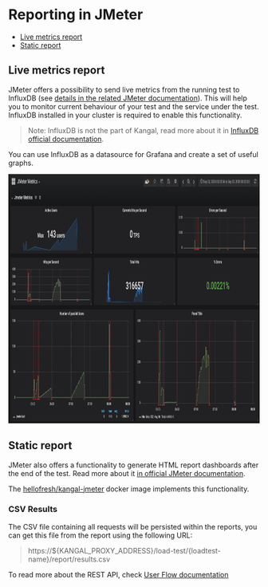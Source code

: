 # Reporting in JMeter
- [Live metrics report](#live-metrics-report)
- [Static report](#static-report)

## Live metrics report
JMeter offers a possibility to send live metrics from the running test to InfluxDB (see [details in the related JMeter documentation](writing-tests.md#metrics-collector)).
This will help you to monitor current behaviour of your test and the service under the test. 
InfluxDB installed in your cluster is required to enable this functionality.
> Note: InfluxDB is not the part of Kangal, read more about it in [InfluxDB official documentation](https://github.com/influxdata/influxdb).

You can use InfluxDB as a datasource for Grafana and create a set of useful graphs.
<p align="center"><img src="images/grafana_example.png" height="500"></p>

## Static report
JMeter also offers a functionality to generate HTML report dashboards after the end of the test. Read more about it [in official JMeter documentation](https://jmeter.apache.org/usermanual/generating-dashboard.html).

The [hellofresh/kangal-jmeter](https://github.com/hellofresh/kangal-jmeter) docker image implements this functionality.

### CSV Results
The CSV file containing all requests will be persisted within the reports, you can get this file from the report using the following URL:

> https://${KANGAL_PROXY_ADDRESS}/load-test/{loadtest-name}/report/results.csv

To read more about the REST API, check [User Flow documentation](../user-flow.md)
